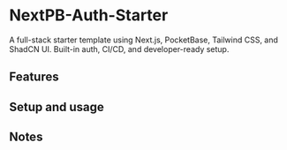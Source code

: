 # NextPB-Auth-Starter
A full-stack starter template using Next.js, PocketBase, Tailwind CSS, and ShadCN UI. Built-in auth, CI/CD, and developer-ready setup.


## Features


## Setup and usage


## Notes